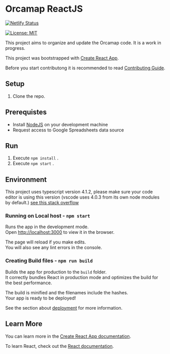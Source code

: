 # Orcamap ReactJS


[![Netlify Status](https://api.netlify.com/api/v1/badges/1cd65f8d-b1c3-4046-8a77-089fd57d0aec/deploy-status)](https://app.netlify.com/sites/orcamap/deploys)

[![License: MIT](https://img.shields.io/badge/License-MIT-yellow.svg)](https://opensource.org/licenses/MIT)

This project aims to organize and update the Orcamap code. It is a work in progress.

This project was bootstrapped with [Create React App](https://github.com/facebook/create-react-app).

Before you start contributong it is recommended to read [Contributing Guide](CONTRIBUTING.md).

## Setup

1. Clone the repo.

## Prerequistes

- Install [NodeJS](https://nodejs.org/en/download/package-manager/) on your development machine
- Request access to Google Spreadsheets data source

## Run

1. Execute `npm install` .
2. Execute `npm start` .

## Environment

This project uses typescript version 4.1.2, please make sure your code editor is using this version (vscode uses 4.0.3 from its own node modules by default.)
[see this stack overflow](https://stackoverflow.com/questions/39668731/what-typescript-version-is-visual-studio-code-using-how-to-update-it)

### Running on Local host - `npm start`

Runs the app in the development mode.<br />
Open [http://localhost:3000](http://localhost:3000) to view it in the browser.

The page will reload if you make edits.<br />
You will also see any lint errors in the console.

### Creating Build files - `npm run build`

Builds the app for production to the `build` folder.<br />
It correctly bundles React in production mode and optimizes the build for the best performance.

The build is minified and the filenames include the hashes.<br />
Your app is ready to be deployed!

See the section about [deployment](https://facebook.github.io/create-react-app/docs/deployment) for more information.

## Learn More

You can learn more in the [Create React App documentation](https://facebook.github.io/create-react-app/docs/getting-started).

To learn React, check out the [React documentation](https://reactjs.org/).